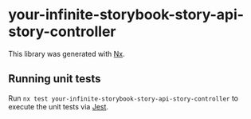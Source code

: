 # your-infinite-storybook-story-api-story-controller

This library was generated with [Nx](https://nx.dev).

## Running unit tests

Run `nx test your-infinite-storybook-story-api-story-controller` to execute the unit tests via [Jest](https://jestjs.io).

